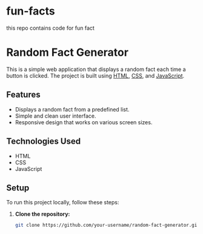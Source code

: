 # fun-facts
this repo contains code for fun fact
# Random Fact Generator

This is a simple web application that displays a random fact each time a button is clicked. The project is built using [HTML](https://developer.mozilla.org/en-US/docs/Web/HTML), [CSS](https://developer.mozilla.org/en-US/docs/Web/CSS), and [JavaScript](https://developer.mozilla.org/en-US/docs/Web/JavaScript).

## Features

- Displays a random fact from a predefined list.
- Simple and clean user interface.
- Responsive design that works on various screen sizes.

## Technologies Used

- HTML
- CSS
- JavaScript

## Setup

To run this project locally, follow these steps:

1. **Clone the repository:**

   ```bash
   git clone https://github.com/your-username/random-fact-generator.git
